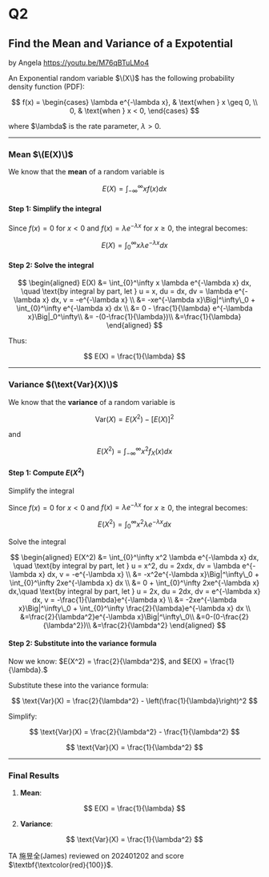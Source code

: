 # Q2
## Find the Mean and Variance of a Expotential
by Angela   https://youtu.be/M76qBTuLMo4

An Exponential random variable $\(X\)$ has the following probability density function (PDF):

$$
f(x) = 
\begin{cases}
\lambda e^{-\lambda x}, & \text{when } x \geq 0, \\
0, & \text{when } x < 0,
\end{cases}
$$

where $\lambda\$ is the rate parameter, $\lambda > 0$.

---

### Mean $\(E(X)\)$

We know that the **mean** of a random variable is

$$
E(X) = \int_{-\infty}^\infty x f(x) dx
$$

#### Step 1: Simplify the integral

Since $f(x) = 0$ for $x < 0$ and  $f(x) = \lambda e^{-\lambda x}$ for $x \geq 0$, the integral becomes:

$$
E(X) = \int_{0}^\infty x \lambda e^{-\lambda x} dx
$$

#### Step 2: Solve the integral

$$
\begin{aligned}
E(X) &= \int_{0}^\infty x \lambda e^{-\lambda x} dx, \quad \text{by integral by part, let } u = x,  du = dx,  dv = \lambda e^{-\lambda x} dx,  v = -e^{-\lambda x} \\
&= -xe^{-\lambda x}\Big|^\infty\_0 + \int_{0}^\infty e^{-\lambda x} dx \\
&= 0 - \frac{1}{\lambda} e^{-\lambda x}\Big|_0^\infty\\
&= -(0-\frac{1}{\lambda})\\
&=\frac{1}{\lambda}
\end{aligned}
$$

Thus:

$$
E(X) = \frac{1}{\lambda}
$$

---

### Variance $(\text{Var}(X)\)$

We know that the **variance** of a random variable is 

$$
\text{Var}(X) = E(X^2) - [E(X)]^2
$$

and

$$
E(X^2) = \int_{-\infty}^\infty x^2 f_X(x) dx
$$

#### Step 1: Compute $E(X^2)$

Simplify the integral

Since $f(x) = 0$ for $x < 0$ and  $f(x) = \lambda e^{-\lambda x}$ for $x \geq 0$, the integral becomes:

$$
E(X^2) = \int_{0}^\infty x^2 \lambda e^{-\lambda x} dx
$$

Solve the integral

$$
\begin{aligned}
E(X^2) &= \int_{0}^\infty x^2 \lambda e^{-\lambda x} dx, \quad \text{by integral by part, let } u = x^2,  du = 2xdx,  dv = \lambda e^{-\lambda x} dx,  v = -e^{-\lambda x} \\
&= -x^2e^{-\lambda x}\Big|^\infty\_0 + \int_{0}^\infty 2xe^{-\lambda x} dx \\
&= 0 + \int_{0}^\infty 2xe^{-\lambda x} dx,\quad \text{by integral by part, let } u = 2x,  du = 2dx,  dv = e^{-\lambda x} dx,  v = -\frac{1}{\lambda}e^{-\lambda x} \\
&= -2xe^{-\lambda x}\Big|^\infty\_0 + \int_{0}^\infty \frac{2}{\lambda}e^{-\lambda x} dx \\
&=\frac{2}{\lambda^2}e^{-\lambda x}\Big|^\infty\_0\\
&=0-(0-\frac{2}{\lambda^2})\\
&=\frac{2}{\lambda^2}
\end{aligned}
$$

#### Step 2: Substitute into the variance formula

Now we know: $E(X^2) = \frac{2}{\lambda^2}$, and $E(X) = \frac{1}{\lambda}.$

Substitute these into the variance formula:

$$
\text{Var}(X) = \frac{2}{\lambda^2} - \left(\frac{1}{\lambda}\right)^2
$$

Simplify:

$$
\text{Var}(X) = \frac{2}{\lambda^2} - \frac{1}{\lambda^2}
$$

$$
\text{Var}(X) = \frac{1}{\lambda^2}
$$

---

### Final Results

1. **Mean**:

$$
E(X) = \frac{1}{\lambda}
$$

2. **Variance**:

$$
\text{Var}(X) = \frac{1}{\lambda^2}
$$

TA 施昱全(James) reviewed on 202401202 and score $\textbf{\textcolor{red}{100}}$. 
